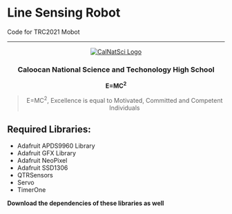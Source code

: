 # Line Sensing Robot

Code for TRC2021 Mobot


---
<!-- <div align="center">
  <h1>CalNatSci</h1>
</div>
 -->
<a href="https://calnatscitechhs.wixsite.com/calnatsci">
<p align="center">
  <img src="https://static.wixstatic.com/media/81ae59_4562c888dd1347c5a2ff08400bfe465f~mv2_d_4500_4500_s_4_2.png/v1/fill/w_203,h_207,al_c,q_85,usm_0.66_1.00_0.01/81ae59_4562c888dd1347c5a2ff08400bfe465f~mv2_d_4500_4500_s_4_2.webp" alt="CalNatSci Logo"/> 
</p>
</a>

<div align="center">
  <h3>
    Caloocan National Science and Techonology High School
  </h3>
</div>

<div align="center">
  <b>
    E=MC<sup>2</sup>
  </b>
    
  <blockquote>
    E=MC<sup>2</sup>, Excellence is equal to Motivated, Committed and Competent Individuals
  </blockquote>
</div>
  
## Required Libraries:
- Adafruit APDS9960 Library
- Adafruit GFX Library
- Adafruit NeoPixel
- Adafruit SSD1306
- QTRSensors
- Servo
- TimerOne

**Download the dependencies of these libraries as well**

